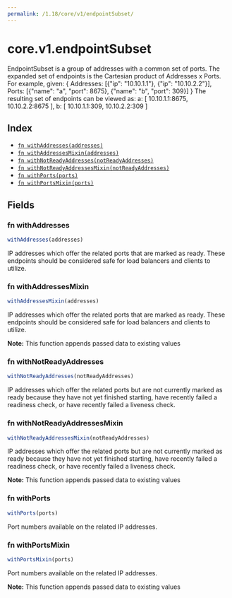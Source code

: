 ```yaml
---
permalink: /1.18/core/v1/endpointSubset/
---
```


# core.v1.endpointSubset

EndpointSubset is a group of addresses with a common set of ports. The expanded set of endpoints is the Cartesian product of Addresses x Ports. For example, given:
  {
    Addresses: [{"ip": "10.10.1.1"}, {"ip": "10.10.2.2"}],
    Ports:     [{"name": "a", "port": 8675}, {"name": "b", "port": 309}]
  }
The resulting set of endpoints can be viewed as:
    a: [ 10.10.1.1:8675, 10.10.2.2:8675 ],
    b: [ 10.10.1.1:309, 10.10.2.2:309 ]

## Index

* [`fn withAddresses(addresses)`](#fn-withaddresses)
* [`fn withAddressesMixin(addresses)`](#fn-withaddressesmixin)
* [`fn withNotReadyAddresses(notReadyAddresses)`](#fn-withnotreadyaddresses)
* [`fn withNotReadyAddressesMixin(notReadyAddresses)`](#fn-withnotreadyaddressesmixin)
* [`fn withPorts(ports)`](#fn-withports)
* [`fn withPortsMixin(ports)`](#fn-withportsmixin)

## Fields

### fn withAddresses

```ts
withAddresses(addresses)
```

IP addresses which offer the related ports that are marked as ready. These endpoints should be considered safe for load balancers and clients to utilize.

### fn withAddressesMixin

```ts
withAddressesMixin(addresses)
```

IP addresses which offer the related ports that are marked as ready. These endpoints should be considered safe for load balancers and clients to utilize.

**Note:** This function appends passed data to existing values

### fn withNotReadyAddresses

```ts
withNotReadyAddresses(notReadyAddresses)
```

IP addresses which offer the related ports but are not currently marked as ready because they have not yet finished starting, have recently failed a readiness check, or have recently failed a liveness check.

### fn withNotReadyAddressesMixin

```ts
withNotReadyAddressesMixin(notReadyAddresses)
```

IP addresses which offer the related ports but are not currently marked as ready because they have not yet finished starting, have recently failed a readiness check, or have recently failed a liveness check.

**Note:** This function appends passed data to existing values

### fn withPorts

```ts
withPorts(ports)
```

Port numbers available on the related IP addresses.

### fn withPortsMixin

```ts
withPortsMixin(ports)
```

Port numbers available on the related IP addresses.

**Note:** This function appends passed data to existing values
